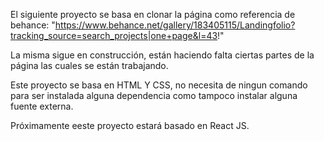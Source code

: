 El siguiente proyecto se basa en clonar la página como referencia de behance: 
"https://www.behance.net/gallery/183405115/Landingfolio?tracking_source=search_projects|one+page&l=43!"


La misma sigue en construcción, están haciendo falta ciertas partes de la página las cuales
se están trabajando. 

Este proyecto se basa en HTML Y CSS, no necesita de ningun comando para ser instalada alguna dependencia 
como tampoco instalar alguna fuente externa.

Próximamente eeste proyecto estará basado en React JS.